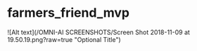 # farmers_friend_mvp

![Alt text](/OMNI-AI SCREENSHOTS/Screen Shot 2018-11-09 at 19.50.19.png?raw=true "Optional Title")
